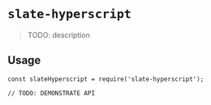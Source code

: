 # `slate-hyperscript`

> TODO: description

## Usage

```
const slateHyperscript = require('slate-hyperscript');

// TODO: DEMONSTRATE API
```
